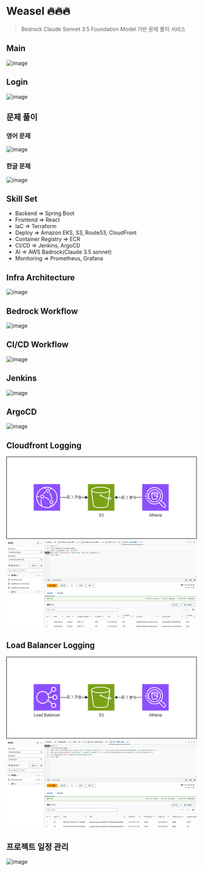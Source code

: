 # Weasel 🔥🔥🔥

> Bedrock Claude Sonnet 3.5 Foundation Model 기반 문제 풀이 서비스

## Main

![image](https://github.com/user-attachments/assets/281374bb-1a76-4f7c-9b3a-285c0e243f92)

## Login

![image](https://github.com/user-attachments/assets/7379ea25-85ae-44d1-b397-f44ccdfb895d)

## 문제 풀이

### 영어 문제

![image](https://github.com/user-attachments/assets/ed5b4921-cf59-4a71-89f1-04c26f83ad1b)

### 한글 문제

![image](https://github.com/user-attachments/assets/a3b849e8-07b0-4935-a689-1db4a8fc3ab7)


## Skill Set

- Backend => Spring Boot
- Frontend => React
- IaC => Terraform
- Deploy => Amazon EKS, S3, Route53, CloudFront
- Container Registry => ECR
- CI/CD => Jenkins, ArgoCD
- AI => AWS Badrock(Claude 3.5 sonnet)
- Monitoring => Prometheus, Grafana

## Infra Architecture

![image](https://github.com/user-attachments/assets/58c227d8-b4e1-467b-9f4c-14d6df05af27)

## Bedrock Workflow

![image](https://github.com/user-attachments/assets/18d56c86-cdc5-4886-b844-faeed4410abd)

## CI/CD Workflow

![image](https://github.com/user-attachments/assets/8ba5fa51-aee6-406c-80c3-5c38ed676c5a)

## Jenkins

![image](https://github.com/user-attachments/assets/72c2cd75-4a80-4e36-b5e7-d9e26c4c2569)

## ArgoCD

![image](https://github.com/user-attachments/assets/9f06af84-4201-44cf-af77-0243c9145382)

## Cloudfront Logging

![alt text](workflows_cloufront_logging.png)  
![alt text](query_cloudfront_log.png)  

## Load Balancer Logging

![alt text](workflows_alb_logging.png)  
![alt text](query_alb_log.png)  

## 프로젝트 일정 관리

![image](https://github.com/user-attachments/assets/2c1863e9-d688-4845-b681-b8c0b0545606)
